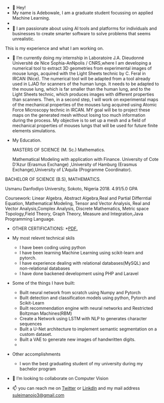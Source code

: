 - 👋 Hey!
- My name is Adebowale, I am a graduate student focussing on applied Machine Learning. 
-  
- 👀 I am passionate about using AI tools and platforms for individuals and businesses to create smarter software to solve problems that seems unrealistic. 

This is my experience and what I am working on.

- 🌱 I’m currently doing my internship in Laboratoire J.A. Dieudonné  Université de Nice Sophia-AnNpolis / CNRS,where I am  developing a numerical tool to extract 3D geometries from experimental images of mouse lungs, acquired with the Light Sheets technic by C. Feral in IRCAN (Nice). The numerical tool will be adapted from a tool already used in LJAD for scanners of the human lungs. It needs to be adapted to the mouse lung, which is far smaller than the human lung, and to the Light Sheets technic, which produces images with different properties than scanners.
Then, in a second step, I will work on experimental maps of the mechanical properties of the mouses lung acquired using Atomic Force Microscopy technic in IRCAN. MY goal will be to project these maps on the generated mesh without losing too much information during the process.
My objective is to set up a mesh and a field of mechanical properties of mouses lungs that will be used for future finite elements simulations.

- My Education.
  
  MASTERS OF SCIENCE (M. Sc.) Mathematics.
  
  Mathematical Modeling with application with Finance. University of Cote D'Azur (Erasmus Exchange) ,University of Hamburg (Erasmus Exchange),University of L'Aquila (Programme Coordinator).
  
 BACHELOR OF SCIENCE (B.S), MATHEMATICS.
 
 Usmanu Danfodiyo University, Sokoto, Nigeria 2018. 4.91/5.0 GPA
 
 Coursework: Linear Algebra, Abstract Algebra,Real and Partial  Differntial Equation, Mathematical Modeling, Tensor and Vector Analysis, Real and Vector Analysis,Complex Analysis, Discrete Mathematics, Metric space Topology,Field Theory, Graph Theory, Measure and Integration,Java Programming Language.
 
- OTHER CERTIFICATIONS:
   *<a href="https://github.com/adebowalep/adebowalep/blob/main/Machine%20learning%20in%20python%20with%20scikit-learnbyinria.pdf" target="_blank">PDF.</a>



- My most relevnt technical skils

   * I have been coding using python
   *  I have been learning  Machine Learning using scikit-learn and pytorch.
   * I have experience dealing with relational databases(MySQL) and non-relational databases
   * I have done backened development using PHP and Laravel 
   
- Some of the things I have built:
   * Built neural network from scratch using Numpy and Pytorch
   * Built detection and classification models using python, Pytorch and Scikit-Learn
   * Built recommendation engine with neural networks and Restricted Boltzman Machines(RBM)
   * Create a Network using LSTM with NLP to generates character sequences 
   * Built a U-Net architecture to implement semantic segmentation on a custom dataset.
   * Built a VAE to generate new images of handwritten digits.
   *
   
- Other accomplishments 
  * I won the best graduating student of my university during my bachelor program 


- 💞️ I’m looking to collaborate on Computer Vision

- 📫 you can reach me on [Twitter](https://twitter.com/Paragonadey) or [Linkdln](https://www.linkedin.com/in/adebowale-ojo) and my mail address suleimanojo3@gmail.com



<!---
adebowalep/adebowalep is a ✨ special ✨ repository because its `README.md` (this file) appears on your GitHub profile.
You can click the Preview link to take a look at your changes.
--->
